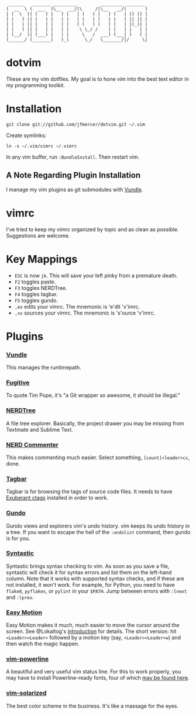      ______   _______ _________         _________ _______
    (  __  \ (  ___  )\__   __/|\     /|\__   __/(       )
    | (  \  )| (   ) |   ) (   | )   ( |   ) (   | () () |
    | |   ) || |   | |   | |   | |   | |   | |   | || || |
    | |   | || |   | |   | |   ( (   ) )   | |   | |(_)| |
    | |   ) || |   | |   | |    \ \_/ /    | |   | |   | |
    | (__/  )| (___) |   | |     \   /  ___) (___| )   ( |
    (______/ (_______)   )_(      \_/   \_______/|/     \|

# dotvim

These are my vim dotfiles. My goal is to hone vim into the best text editor in my programming toolkit.

# Installation

    git clone git://github.com/jfmercer/dotvim.git ~/.vim

Create symlinks:

    ln -s ~/.vim/vimrc ~/.vimrc

In any vim buffer, run `:BundleInstall`. Then restart vim.

## A Note Regarding Plugin Installation

I manage my vim plugins as git submodules with [Vundle](https://github.com/gmarik/vundle).

# vimrc
I've tried to keep my vimrc organized by topic and as clean as possible. Suggestions are welcome.

# Key Mappings
* `ESC` is now `jk`. This will save your left pinky from a premature death.
* `F2` toggles paste.
* `F3` toggles NERDTree.
* `F4` toggles tagbar.
* `F5` toggles gundo.
* `,ev` edits your vimrc. The mnemonic is 'e'dit 'v'imrc.
* `,sv` sources your vimrc. The mnemonic is 's'ource 'v'imrc.

# Plugins

### [Vundle](https://github.com/gmarik/vundle)
This manages the runtimepath.
### [Fugitive](https://github.com/tpope/vim-fugitive)
To quote Tim Pope, it's "a Git wrapper so awesome, it should be illegal."
### [NERDTree](https://github.com/scrooloose/nerdtree)
A file tree explorer. Basically, the project drawer you may be missing from Textmate and Sublime Text.
### [NERD Commenter](https://github.com/scrooloose/nerdcommenter)
This makes commenting much easier. Select something, `[count]<leader>cc`, done.
### [Tagbar](https://github.com/majutsushi/tagbar)
Tagbar is for browsing the tags of source code files. It needs to have [Exuberant ctags](http://ctags.sourceforge.net/) installed in order to work.
### [Gundo](http://sjl.bitbucket.org/gundo.vim/)
Gundo views and explorers vim's undo history. vim keeps its undo history in a tree. If you want to escape the hell of the `:undolist` command, then gundo is for you.
### [Syntastic](https://github.com/scrooloose/syntastic)
Syntastic brings syntax checking to vim. As soon as you save a file, syntastic will check it for syntax errors and list them on the left-hand column. Note that it works with supported syntax checks, and if these are not installed, it won't work. For example, for Python, you need to have `flake8`, `pyflakes`, or `pylint` in your `$PATH`. Jump between errors with `:lnext` and `:lprev`.
### [Easy Motion](https://github.com/Lokaltog/vim-easymotion)
Easy Motion makes it much, much easier to move the cursor around the screen. See @Lokaltog's [introduction](https://github.com/Lokaltog/vim-easymotion#introduction) for details. The short version: hit `<Leader><Leader>` followed by a motion key (say, `<Leader><Leader>w`) and then watch the magic happen.
### [vim-powerline](https://github.com/Lokaltog/vim-powerline)
A beautiful and very useful vim status line. For this to work properly, you may have to install Powerline-ready fonts, four of which [may be found here](https://github.com/jfmercer/mad/tree/master/fonts).
### [vim-solarized](https://github.com/altercation/vim-colors-solarized)
The best color scheme in the business. It's like a massage for the eyes.
